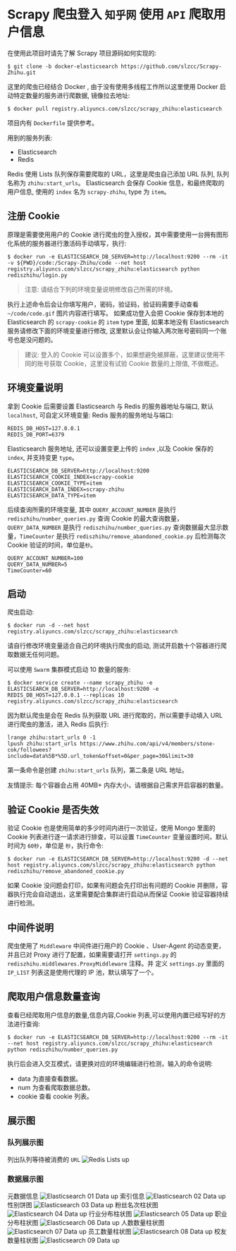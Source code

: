 # Scrapy 爬虫登入 `知乎网` 使用 `API` 爬取用户信息
在使用此项目时请先了解 Scrapy 项目源码如何实现的:
```
$ git clone -b docker-elasticsearch https://github.com/slzcc/Scrapy-Zhihu.git
```

这里的爬虫已经结合 Docker , 由于没有使用多线程工作所以这里使用 Docker 启动特定数量的服务进行爬数据, 镜像拉去地址:
```
$ docker pull registry.aliyuncs.com/slzcc/scrapy_zhihu:elasticsearch
```

项目内有 `Dockerfile` 提供参考。

用到的服务列表:
 *  Elasticsearch
 *  Redis

Redis 使用 Lists 队列保存需要爬取的 URL，这里是爬虫自己添加 URL 队列, 队列名称为 `zhihu:start_urls`。
Elasticsearch 会保存 Cookie 信息，和最终爬取的用户信息, 使用的 `index` 名为 `scrapy-zhihu`, type 为 `item`。

## 注册 Cookie
原理是需要使用用户的 Cookie 进行爬虫的登入授权，其中需要使用一台拥有图形化系统的服务器进行激活码手动填写，执行:
```
$ docker run -e ELASTICSEARCH_DB_SERVER=http://localhost:9200 --rm -it -v ${PWD}/code:/Scrapy-Zhihu/code --net host registry.aliyuncs.com/slzcc/scrapy_zhihu:elasticsearch python rediszhihu/login.py
```
>注意: 请结合下列的环境变量说明修改自己所需的环境。

执行上述命令后会让你填写用户，密码，验证码，验证码需要手动查看 `~/code/code.gif` 图片内容进行填写。
如果成功登入会把 Cookie 保存到本地的 Elasticsearch 的 `scrapy-cookie` 的 `item` type 里面, 如果本地没有 Elasticsearch 服务请修改下面的环境变量进行修改, 这里默认会让你输入两次账号密码同一个账号也是没问题的。

>建议: 登入的 Cookie 可以设置多个，如果想避免被屏蔽，这里建议使用不同的账号获取 Cookie，这里没有试验 Cookie 数量的上限值, 不做概述。

## 环境变量说明
拿到 Cookie 后需要设置 Elasticsearch 与 Redis 的服务器地址与端口, 默认`localhost`, 可自定义环境变量:
Redis 服务的服务地址与端口:
```
REDIS_DB_HOST=127.0.0.1
REDIS_DB_PORT=6379
```
Elasticsearch 服务地址, 还可以设置变更上传的 `index` ,以及 Cookie 保存的 `index`, 并支持变更 `type`。
```
ELASTICSEARCH_DB_SERVER=http://localhost:9200
ELASTICSEARCH_COOKIE_INDEX=scrapy-cookie
ELASTICSEARCH_COOKIE_TYPE=item
ELASTICSEARCH_DATA_INDEX=scrapy-zhihu
ELASTICSEARCH_DATA_TYPE=item
```
后续查询所需的环境变量, 其中 `QUERY_ACCOUNT_NUMBER` 是执行 `rediszhihu/number_queries.py` 查询 Cookie 的最大查询数量，`QUERY_DATA_NUMBER` 是执行 `rediszhihu/number_queries.py` 查询数据最大显示数量，`TimeCounter` 是执行 `rediszhihu/remove_abandoned_cookie.py` 后检测每次 Cookie 验证的时间，单位是`秒`。
```
QUERY_ACCOUNT_NUMBER=100
QUERY_DATA_NUMBER=5
TimeCounter=60
```


## 启动
爬虫启动:
```
$ docker run -d --net host registry.aliyuncs.com/slzcc/scrapy_zhihu:elasticsearch
```
请自行修改环境变量适合自己的环境执行爬虫的启动, 测试开启数十个容器进行爬取数据无任何问题。

可以使用 `Swarm` 集群模式启动 10 数量的服务:
```
$ docker service create --name scrapy_zhihu -e ELASTICSEARCH_DB_SERVER=http://localhost:9200 -e REDIS_DB_HOST=127.0.0.1 --replicas 10 registry.aliyuncs.com/slzcc/scrapy_zhihu:elasticsearch
```

因为默认爬虫是会在 Redis 队列获取 URL 进行爬取的，所以需要手动填入 URL 进行爬虫的激活，进入 Redis 后执行:
```
lrange zhihu:start_urls 0 -1
lpush zhihu:start_urls https://www.zhihu.com/api/v4/members/stone-cok/followees?include=data%5B*%5D.url_token&offset=0&per_page=30&limit=30
```
第一条命令是创建 `zhihu:start_urls` 队列，第二条是 URL 地址。

友情提示: 每个容器会占用 40MB+ 内存大小，请根据自己需求开启容器的数量。

## 验证 Cookie 是否失效
验证 Cookie 也是使用简单的多少时间内进行一次验证，使用 Mongo 里面的 Cookie 列表进行逐一请求进行排查，可以设置 `TimeCounter` 变量设置时间，默认时间为 `60秒`，单位是 `秒`，执行命令:
```
$ docker run -e ELASTICSEARCH_DB_SERVER=http://localhost:9200 -d --net host registry.aliyuncs.com/slzcc/scrapy_zhihu:elasticsearch python rediszhihu/remove_abandoned_cookie.py
```
如果 Cookie 没问题会打印，如果有问题会先打印出有问题的 Cookie 并删除，容器执行完会自动退出，这里需要配合集群进行启动从而保证 Cookie 验证容器持续进行检测。

## 中间件说明
爬虫使用了 `Middleware` 中间件进行用户的 Cookie 、User-Agent 的动态变更，并且已对 Proxy 进行了配置，如果需要请打开 `settings.py` 的 `rediszhihu.middlewares.ProxyMiddleware` 注释。并
定义 `settings.py` 里面的 `IP_LIST` 列表这是使用代理的 IP 池，默认填写了一个。

## 爬取用户信息数量查询
查看已经爬取用户信息的数量,信息内容,Cookie 列表,可以使用内置已经写好的方法进行查询:
```
$ docker run -e ELASTICSEARCH_DB_SERVER=http://localhost:9200 --rm -it --net host registry.aliyuncs.com/slzcc/scrapy_zhihu:elasticsearch python rediszhihu/number_queries.py
```
执行后会进入交互模式，请更换对应的环境编辑进行检测，输入的命令说明:
  * data 为直接查看数据。
  * num 为查看爬取数据总数。
  * cookie 查看 cookie 列表。

## 展示图
### 队列展示图
列出队列等待被消费的 `URL`
![Redis Lists up](https://github.com/slzcc/Scrapy-Zhihu/blob/docker-elasticsearch/template/redis01.png)
### 数据展示图
元数据信息
![Elasticsearch 01 Data up](https://github.com/slzcc/Scrapy-Zhihu/blob/docker-elasticsearch/template/elasticsearch01.png)
索引信息
![Elasticsearch 02 Data up](https://github.com/slzcc/Scrapy-Zhihu/blob/docker-elasticsearch/template/elasticsearch02.png)
性别饼图
![Elasticsearch 03 Data up](https://github.com/slzcc/Scrapy-Zhihu/blob/docker-elasticsearch/template/elasticsearch03.png)
粉丝名次柱状图
![Elasticsearch 04 Data up](https://github.com/slzcc/Scrapy-Zhihu/blob/docker-elasticsearch/template/elasticsearch04.png)
行业分布柱状图
![Elasticsearch 05 Data up](https://github.com/slzcc/Scrapy-Zhihu/blob/docker-elasticsearch/template/elasticsearch05.png)
职业分布柱状图
![Elasticsearch 06 Data up](https://github.com/slzcc/Scrapy-Zhihu/blob/docker-elasticsearch/template/elasticsearch06.png)
人数数量柱状图
![Elasticsearch 07 Data up](https://github.com/slzcc/Scrapy-Zhihu/blob/docker-elasticsearch/template/elasticsearch07.png)
员工数量柱状图
![Elasticsearch 08 Data up](https://github.com/slzcc/Scrapy-Zhihu/blob/docker-elasticsearch/template/elasticsearch08.png)
校友数量柱状图
![Elasticsearch 09 Data up](https://github.com/slzcc/Scrapy-Zhihu/blob/docker-elasticsearch/template/elasticsearch09.png)
